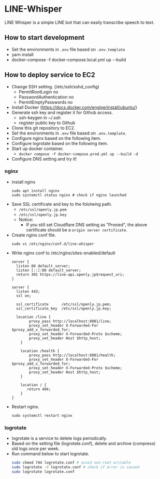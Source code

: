 # LINE-Whisper
LINE Whisper is a simple LINE bot that can easily transcribe speech to text.

## How to start development

- Set the environments in `.env` file based on `.env.template`
- yarn install
- docker-compose -f docker-compose.local.yml up --build

## How to deploy service to EC2

- Change SSH setting. (/etc/ssh/sshd_config)
  - PermitRootLogin no
  - PasswordAuthentication no
  - PermitEmptyPasswords no
- Install Docker (https://docs.docker.com/engine/install/ubuntu/)
- Generate ssh key and register it for Github access.
  - ssh-keygen in ~/.ssh
  - register public key to Github
- Clone this git repository to EC2.
- Set the environments in `.env` file based on `.env.template`.
- Configure nginx based on the following item.
- Configure logrotate based on the following item.
- Start up docker container.
  - `docker compose -f docker-compose.prod.yml up --build -d`
- Configure DNS setting and try it!

### nginx
- install nginx
  ```
  sudo apt install nginx
  sudo systemctl status nginx # check if nginx launched
  ```
- Save SSL certificate and key to the fololwing path.
  - ```/etc/ssl/openly.jp.pem```
  - ```/etc/ssl/openly.jp.key```
  - Notice:
    - If you still set Cloudflare DNS setting as "Proxied", the above certificate should be a ```origin server certificate```.
- Create nginx conf file.
  ```
  sudo vi /etc/nginx/conf.d/line-whisper
  ```
- Write nginx conf to /etc/nginx/sites-enabled/default
  ```
  server {
    listen 80 default_server;
    listen [::]:80 default_server;
    return 301 https://line-api.openly.jp$request_uri;
  }

  server {
    listen 443;
    ssl on;

    ssl_certificate      /etc/ssl/openly.jp.pem;
    ssl_certificate_key  /etc/ssl/openly.jp.key;

    location /line {
          proxy_pass http://localhost:8081/line;
          proxy_set_header X-Forwarded-For $proxy_add_x_forwarded_for;
          proxy_set_header X-Forwarded-Proto $scheme;
          proxy_set_header Host $http_host;
      }

      location /health {
          proxy_pass http://localhost:8081/health;
          proxy_set_header X-Forwarded-For $proxy_add_x_forwarded_for;
          proxy_set_header X-Forwarded-Proto $scheme;
          proxy_set_header Host $http_host;
      }

      location / {
         return 404;
      }
  }
  ```
- Restart nginx.
  ```
  sudo systemctl restart nginx
  ```


### logrotate
- logrotate is a service to delete logs periodically.
- Based on the setting file (logrotate.conf), delete and archive (compress) old logs once per week.
- Run command below to start logrotate.
  ```bash
  sudo chmod 744 logrotate.conf # avoid non-root writable
  sudo logrotate -d logrotate.conf # check if error is caused
  sudo logrotate logrotate.conf
  ```

